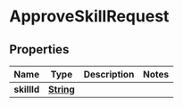 

# ApproveSkillRequest


## Properties

| Name | Type | Description | Notes |
|------------ | ------------- | ------------- | -------------|
|**skillId** | [**String**](String.md) |  |  |



